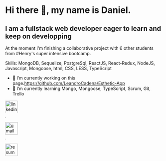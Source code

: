 <h1>Hi there 👋, my name is Daniel.</h1>
<h2>I am a fullstack web developer eager to learn and keep on developping</h2>
At the moment I'm finishing a collaborative project with 6 other students from #Henry's super intensive bootcamp.

<p>Skills: MongoDB, Sequelize, PostgreSql, ReactJS, React-Redux, NodeJS, Javascript, Mongoose, html, CSS, LESS, TypeScript</p>

- 🔭 I’m currently working on this page.https://github.com/LeandroCadena/Esthetic-App
- 🌱 I’m currently learning Mongo, Mongoose, TypeScript, Scrum, Git, Trello 
<!-- - 📫 How to reach me: dabuaf@gmail.com 
- 📋 Check out my full resume: https://www.canva.com/design/DAElK-por24/YiCXVmsiIn9pHr9G7Yoj1g/view?utm_content=DAElK-por24&utm_campaign=designshare&utm_medium=link&utm_source=publishsharelink
<hr/> -->

[<img src='https://cdn.jsdelivr.net/npm/simple-icons@3.0.1/icons/linkedin.svg' alt='linkedin' height='40'>](https://www.linkedin.com/in/daniel-abuaf-fullstack-dev/) <hr width= 1px; height= 100px/>
[<img src='https://cdn.jsdelivr.net/npm/simple-icons@3.0.1/icons/gmail.svg' alt='gmail' height='40'>](dabuaf@gmail.com) <hr width= 1px; height= 100px/>
[<img src='https://cdn.jsdelivr.net/npm/simple-icons@3.0.1/icons/canva.svg' alt='resume' height='40'>](https://www.canva.com/design/DAElK-por24/YiCXVmsiIn9pHr9G7Yoj1g/view?utm_content=DAElK-por24&utm_campaign=designshare&utm_medium=link&utm_source=publishsharelink)


